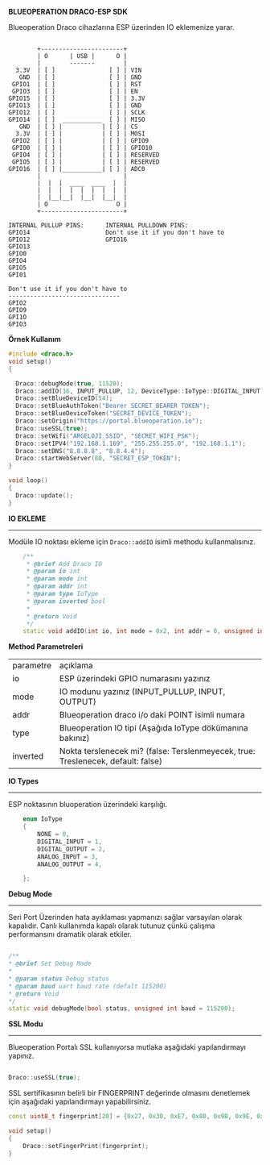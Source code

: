 **BLUEOPERATION DRACO-ESP SDK**

Blueoperation Draco cihazlarına ESP üzerinden IO eklemenize yarar.

```plaintext

        +-----------------------+
        | O      | USB |      O |
        |        -------        |
  3.3V  | [ ]               [ ] | VIN
   GND  | [ ]               [ ] | GND
 GPIO1  | [ ]               [ ] | RST
 GPIO3  | [ ]               [ ] | EN 
GPIO15  | [ ]               [ ] | 3.3V
GPIO13  | [ ]               [ ] | GND
GPIO12  | [ ]               [ ] | SCLK
GPIO14  | [ ]  ___________  [ ] | MISO
   GND  | [ ] |           | [ ] | CS 
  3.3V  | [ ] |           | [ ] | MOSI 
 GPIO2  | [ ] |           | [ ] | GPIO9 
 GPIO0  | [ ] |           | [ ] | GPIO10
 GPIO4  | [ ] |           | [ ] | RESERVED
 GPIO5  | [ ] |           | [ ] | RESERVED
GPIO16  | [ ] |___________| [ ] | ADC0
        |                       |
        |  |  |  ____  ____  |  |
        |  |  |  |  |  |  |  |  |
        |  |__|__|  |__|  |__|  |
        | O                   O |
        +-----------------------+

INTERNAL PULLUP PINS:      INTERNAL PULLDOWN PINS:
GPIO14                     Don't use it if you don't have to
GPIO12                     GPIO16
GPIO13
GPIO0
GPIO4
GPIO5
GPI01

Don't use it if you don't have to
-------------------------------
GPIO2
GPIO9
GPI1O
GPIO3

```

**Örnek Kullanım**

```cpp
#include <draco.h>
void setup()
{

  Draco::debugMode(true, 11520);
  Draco::addIO(16, INPUT_PULLUP, 12, DeviceType::IoType::DIGITAL_INPUT);
  Draco::setBlueDeviceID(54);
  Draco::setBlueAuthToken("Bearer SECRET_BEARER TOKEN");
  Draco::setBlueDeviceToken("SECRET_DEVICE_TOKEN"); 
  Draco::setOrigin("https://portal.blueoperation.io");
  Draco::useSSL(true);
  Draco::setWifi("ARGELOJI_SSID", "SECRET_WIFI_PSK");
  Draco::setIPV4("192.168.1.169", "255.255.255.0", "192.168.1.1");
  Draco::setDNS("8.8.8.8", "8.8.4.4");
  Draco::startWebServer(80, "SECRET_ESP_TOKEN");
}

void loop()
{
  Draco::update();
}
```

**IO EKLEME**

---

Modüle IO noktası ekleme için `Draco::addIO` isimli methodu kullanmalısınız.

```cpp
    /**
     * @brief Add Draco IO
     * @param io int
     * @param mode int
     * @param addr int
     * @param type IoType
     * @param inverted bool
     *
     * @return Void
     */
    static void addIO(int io, int mode = 0x2, int addr = 0, unsigned int type = 0, bool inverted=false);
```

**Method Parametreleri**

<table>
<tbody>
    <tr><td>parametre</td><td>açıklama</td></tr>
    <tr><td>io</td><td>ESP üzerindeki GPIO numarasını yazınız</td></tr>    
    <tr><td>mode</td><td>IO modunu yazınız (INPUT_PULLUP, INPUT, OUTPUT)</td></tr>
    <tr><td>addr</td><td>Blueoperation draco i/o daki POINT isimli numara</td></tr>
    <tr><td>type</td><td>Blueoperation IO tipi (Aşağıda IoType dökümanına bakınız)</td></tr>
    <tr><td>inverted</td><td>Nokta terslenecek mi? (false: Terslenmeyecek, true: Treslenecek, default: false)</td></tr>
</tbody></table>


**IO Types**

---

ESP noktasının bluoperation üzerindeki karşılığı.

```cpp
    enum IoType
    {
        NONE = 0,
        DIGITAL_INPUT = 1,
        DIGITAL_OUTPUT = 2,
        ANALOG_INPUT = 3,
        ANALOG_OUTPUT = 4,

    };
```


**Debug Mode**

---

Seri Port Üzerinden hata ayıklaması yapmanızı sağlar varsayılan olarak kapalıdır. Canlı kullanımda kapalı olarak tutunuz çünkü çalışma performansını dramatik olarak etkiler.


```cpp

/**
* @brief Set Debug Mode
*
* @param status Debug status
* @param baud uart baud rate (defalt 115200)
* @return Void
*/
static void debugMode(bool status, unsigned int baud = 115200);
```


**SSL Modu**

---

Blueoperation Portalı SSL kullanıyorsa mutlaka aşağıdaki yapılandırmayı yapınız.

```cpp

Draco::useSSL(true);

```

SSL sertifikasının belirli bir FINGERPRINT değerinde olmasını denetlemek için aşağıdaki yapılandırmayı yapabilirsiniz.

```cpp
const uint8_t fingerprint[20] = {0x27, 0x30, 0xE7, 0x80, 0x9B, 0x9E, 0x16, 0x1F, 0xAE, 0x97, 0xD0, 0xDD, 0x55, 0x84, 0xAC, 0x61, 0xC4, 0xCE, 0xBE, 0xEA};

void setup()
{
    Draco::setFingerPrint(fingerprint);
}

```